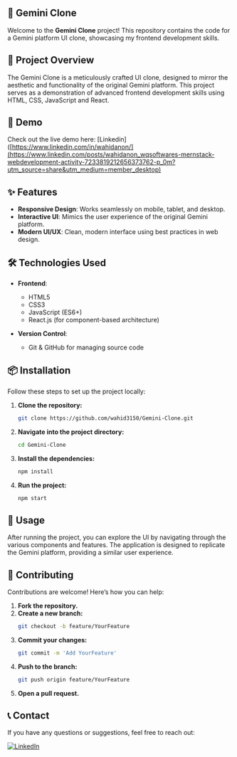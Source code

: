 ## 🌟 Gemini Clone

Welcome to the **Gemini Clone** project! This repository contains the code for a Gemini platform UI clone, showcasing my frontend development skills.

## 🚀 Project Overview
The Gemini Clone is a meticulously crafted UI clone, designed to mirror the aesthetic and functionality of the original Gemini platform. This project serves as a demonstration of advanced frontend development skills using HTML, CSS, JavaScript and React.

## 🎥 Demo

Check out the live demo here: [Linkedin]([https://www.linkedin.com/in/wahidanon/](https://www.linkedin.com/posts/wahidanon_wqsoftwares-mernstack-webdevelopment-activity-7233819212656373762-p_0m?utm_source=share&utm_medium=member_desktop)


## ✨ Features

- **Responsive Design**: Works seamlessly on mobile, tablet, and desktop.
- **Interactive UI**: Mimics the user experience of the original Gemini platform.
- **Modern UI/UX**: Clean, modern interface using best practices in web design.

## 🛠 Technologies Used

- **Frontend**:
  - HTML5
  - CSS3
  - JavaScript (ES6+)
  - React.js (for component-based architecture)

- **Version Control**:
  - Git & GitHub for managing source code

## 📦 Installation

Follow these steps to set up the project locally:

1. **Clone the repository:**
   ```bash
   git clone https://github.com/wahid3150/Gemini-Clone.git
   ```

2. **Navigate into the project directory:**
   ```bash
   cd Gemini-Clone
   ```

3. **Install the dependencies:**
   ```bash
   npm install
   ```

4. **Run the project:**
   ```bash
   npm start
   ```

## 📜 Usage

After running the project, you can explore the UI by navigating through the various components and features. The application is designed to replicate the Gemini platform, providing a similar user experience.

## 🤝 Contributing

Contributions are welcome! Here’s how you can help:

1. **Fork the repository.**
2. **Create a new branch:**
   ```bash
   git checkout -b feature/YourFeature
   ```
3. **Commit your changes:**
   ```bash
   git commit -m 'Add YourFeature'
   ```
4. **Push to the branch:**
   ```bash
   git push origin feature/YourFeature
   ```
5. **Open a pull request.**

## 📞 Contact

If you have any questions or suggestions, feel free to reach out:

[![LinkedIn](https://img.shields.io/badge/LinkedIn-Wahid%20Ali-blue?logo=linkedin&logoColor=white)](https://www.linkedin.com/in/wahidanon/)
